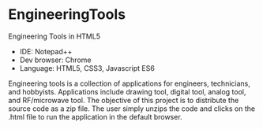 # EngineeringTools
 Engineering Tools in HTML5
 <ul>
 <li>IDE: Notepad++</li>
 <li>Dev browser: Chrome</li>
 <li>Language: HTML5, CSS3, Javascript ES6</li>
 </ul>
 
 Engineering tools is a collection of applications for engineers, technicians, and hobbyists. Applications include
 drawing tool, digital tool, analog tool, and RF/microwave tool. The objective of this project is to distribute the
 source code as a zip file. The user simply unzips the code and clicks on the .html file to run the application in
 the default browser.
 

